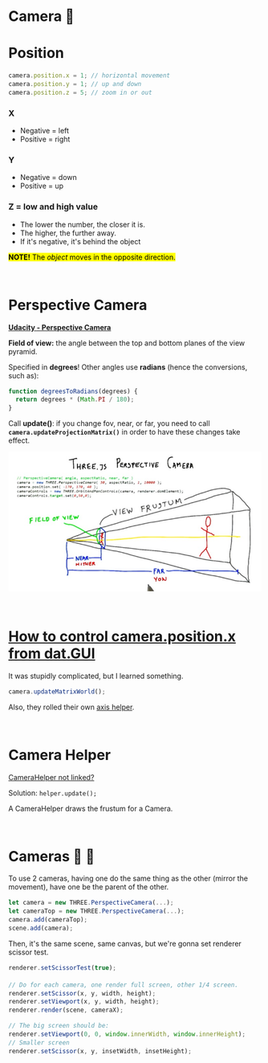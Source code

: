 # Camera 🎥

# Position

```js
camera.position.x = 1; // horizontal movement
camera.position.y = 1; // up and down
camera.position.z = 5; // zoom in or out
```

### X

* Negative = left
* Positive = right

### Y

* Negative = down
* Positive = up

### Z = low and high value

* The lower the number, the closer it is.
* The higher, the further away.
* If it's negative, it's behind the object

<mark>**NOTE!** The *object* moves in the opposite direction.</mark>

<br>

# Perspective Camera

**[Udacity - Perspective Camera](https://youtu.be/KyTaxN2XUyQ)**

**Field of view:** the angle between the top and bottom planes of the view pyramid.

Specified in **degrees**!  Other angles use **radians** (hence the conversions, such as):

```js
function degreesToRadians(degrees) {
  return degrees * (Math.PI / 180);
}
```

Call **update()**: if you change fov, near, or far, you need to call **`camera.updateProjectionMatrix()`** in order to have these changes take effect.

![Perspective Camera](../img/perspective.jpg)

<br>

# [How to control camera.position.x from dat.GUI](https://discourse.threejs.org/t/how-to-control-camera-position-x-from-dat-gui/27467)

It was stupidly complicated, but I learned something.

```js
camera.updateMatrixWorld();
```

Also, they rolled their own [axis helper](https://jsfiddle.net/fiddleuser01/rezcpgh4/7/).

<br>

# Camera Helper

[CameraHelper not linked?](https://discourse.threejs.org/t/camerahelper-not-linked/2319/2)
  
Solution: `helper.update();`

A CameraHelper draws the frustum for a Camera.

<br>

# Cameras 🎥 🎥

To use 2 cameras, having one do the same thing as the other (mirror the movement), have one be the parent of the other.

```js
let camera = new THREE.PerspectiveCamera(...);
let cameraTop = new THREE.PerspectiveCamera(...);
camera.add(cameraTop);
scene.add(camera);
```

Then, it's the same scene, same canvas, but we're gonna set renderer scissor test.

```js
renderer.setScissorTest(true);

// Do for each camera, one render full screen, other 1/4 screen.
renderer.setScissor(x, y, width, height);
renderer.setViewport(x, y, width, height);
renderer.render(scene, cameraX);
```

```js
// The big screen should be:
renderer.setViewport(0, 0, window.innerWidth, window.innerHeight);
// Smaller screen
renderer.setScissor(x, y, insetWidth, insetHeight);
```
